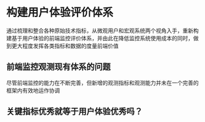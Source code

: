 # 构建用户体验评价体系
通过梳理和整合各种原始技术指标，从微观用户和宏观系统两个视角入手，重新构建基于用户体验的前端监控评价体系，并由此在降低监控系统使用成本的同时，做到更大程度发挥各类指标和数据的度量前端价值

## 前端监控观测现有体系的问题
尽管前端监控的能力在不断完善，但新增的观测指标和观测能力并未在一个完善的框架内有效地运作协调

## 关键指标优秀就等于用户体验优秀吗？
